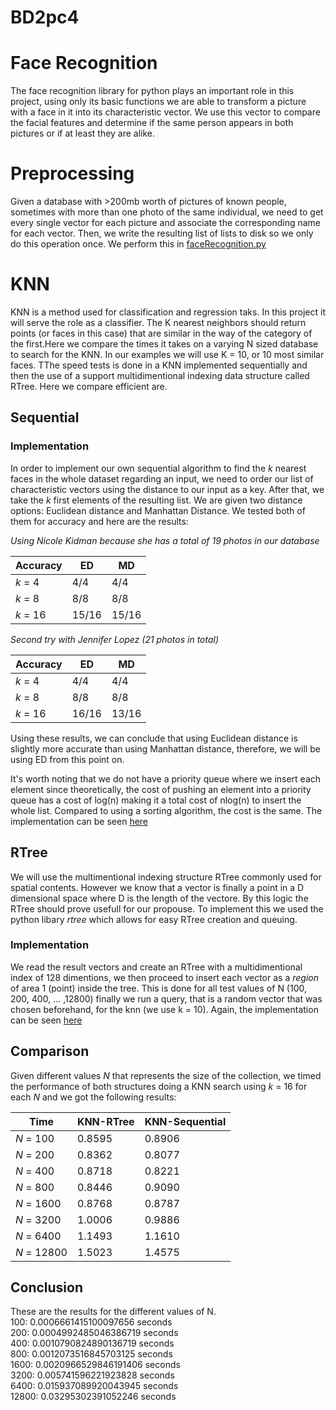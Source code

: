 # BD2pc4

# Face Recognition

The face recognition library for python plays an important role in this project, using only its basic functions we are able to transform a picture with a face in it into its characteristic vector. We use this vector to compare the facial features and determine if the same person appears in both pictures or if at least they are alike.

# Preprocessing

Given a database with >200mb worth of pictures of known people, sometimes with more than one photo of the same individual, we need to get every single vector for each picture and associate the corresponding name for each vector. Then, we write the resulting list of lists to disk so we only do this operation once. We perform this in [faceRecognition.py](./faceRecognition.py)

# KNN
KNN is a method used for classification and regression taks. In this project it will serve the role as
a classifier. The K nearest neighbors should return points (or faces in this case) that are similar
in the way of the category of the first.Here we compare the times it takes on a varying N sized database to search for the KNN. In our
examples we will use K = 10, or 10 most similar faces. TThe speed tests is done in a KNN implemented sequentially and then the use of a support multidimentional indexing data structure called RTree. Here we compare efficient are.

## Sequential
### Implementation

In order to implement our own sequential algorithm to find the *k* nearest faces in the whole dataset regarding an input, we need to order our list of characteristic vectors using the distance to our input as a key. After that, we take the *k* first elements of the resulting list. We are given two distance options: Euclidean distance and Manhattan Distance. We tested both of them for accuracy and here are the results:

*Using Nicole Kidman because she has a total of 19 photos in our database*

| Accuracy | ED    | MD    |
| -------- | ----- | ----- |
| *k* = 4  | 4/4   | 4/4   |
| *k* = 8  | 8/8   | 8/8   |
| *k* = 16 | 15/16 | 15/16 |

*Second try with Jennifer Lopez (21 photos in total)*

| Accuracy | ED    | MD    |
| -------- | ----- | ----- |
| *k* = 4  | 4/4   | 4/4   |
| *k* = 8  | 8/8   | 8/8   |
| *k* = 16 | 16/16 | 13/16 |

Using these results, we can conclude that using Euclidean distance is slightly more accurate than using Manhattan distance, therefore, we will be using ED from this point on.

It's worth noting that we do not have a priority queue where we insert each element since theoretically, the cost of pushing an element into a priority queue has a cost of log(n) making it a total cost of nlog(n) to insert the whole list. Compared to using a sorting algorithm, the cost is the same. The implementation can be seen [here](./Secuential_KNN.py)

## RTree
We will use the multimentional indexing structure RTree commonly used for spatial contents. However we know that a vector is finally a point in a D dimensional
space where D is the length of the vectore. By this logic the RTree should prove usefull for our propouse. To implement this we used the python libary *rtree* which allows for easy RTree creation and queuing.

### Implementation
We read the result vectors and create an RTree with a multidimentional index of 128 dimentions, we
then proceed to insert each vector as a *region* of area 1 (point) inside the tree. This is done for
all test values of N (100, 200, 400, ... ,12800) finally we run a query, that is a random vector
that was chosen beforehand, for the knn (we use k = 10). Again, the implementation can be seen [here](./rtree_knn.py)

## Comparison

Given different values *N* that represents the size of the collection, we timed the performance of both structures doing a KNN search using *k* = 16 for each *N* and we got the following results:

| Time        | KNN-RTree | KNN-Sequential |
| ----------- | --------- | -------------- |
| *N* = 100   | 0.8595    | 0.8906         |
| *N* = 200   | 0.8362    | 0.8077         |
| *N* = 400   | 0.8718    | 0.8221         |
| *N* = 800   | 0.8446    | 0.9090         |
| *N* = 1600  | 0.8768    | 0.8787         |
| *N* = 3200  | 1.0006    | 0.9886         |
| *N* = 6400  | 1.1493    | 1.1610         |
| *N* = 12800 | 1.5023    | 1.4575         |

## Conclusion



These are the results for the different values of N.  
100: 0.0006661415100097656 seconds  
200: 0.0004992485046386719 seconds   
400: 0.0010790824890136719 seconds   
800: 0.0012073516845703125 seconds   
1600: 0.0020966529846191406 seconds  
3200: 0.005741596221923828 seconds   
6400: 0.015937089920043945 seconds   
12800: 0.03295302391052246 seconds   
